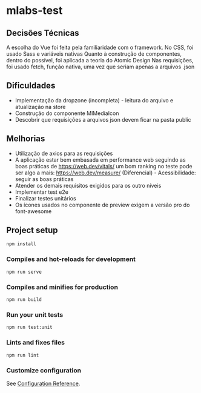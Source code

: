 # mlabs-test

## Decisões Técnicas
A escolha do Vue foi feita pela familiaridade com o framework.
No CSS, foi usado Sass e variáveis nativas
Quanto à construção de componentes, dentro do possível, foi aplicada a teoria do Atomic Design 
Nas requisições, foi usado fetch, função nativa, uma vez que seriam apenas a arquivos .json

## Dificuldades
- Implementação da dropzone (incompleta) - leitura do arquivo e atualização na store
- Construção do componente MlMediaIcon
- Descobrir que requisições a arquivos json devem ficar na pasta public

## Melhorias
- Utilização de axios para as requisições
- A aplicação estar bem embasada em performance web seguindo as boas práticas de https://web.dev/vitals/ um bom ranking no teste pode ser algo a mais: https://web.dev/measure/
(Diferencial) - Acessibilidade: seguir as boas práticas
- Atender os demais requisitos exigidos para os outro níveis
- Implementar test e2e
- Finalizar testes unitários
- Os ícones usados no componente de preview exigem a versão pro do font-awesome

## Project setup
```
npm install
```

### Compiles and hot-reloads for development
```
npm run serve
```

### Compiles and minifies for production
```
npm run build
```

### Run your unit tests
```
npm run test:unit
```

### Lints and fixes files
```
npm run lint
```

### Customize configuration
See [Configuration Reference](https://cli.vuejs.org/config/).
